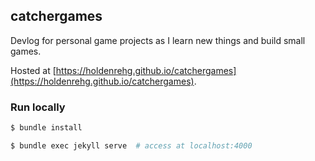 ## catchergames

Devlog for personal game projects as I learn new things and build small games.

Hosted at [https://holdenrehg.github.io/catchergames](https://holdenrehg.github.io/catchergames).

### Run locally

```sh
$ bundle install

$ bundle exec jekyll serve  # access at localhost:4000
```
